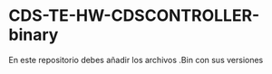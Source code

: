 # CDS-TE-HW-CDSCONTROLLER-binary
En este repositorio debes añadir los archivos .Bin con sus versiones 
